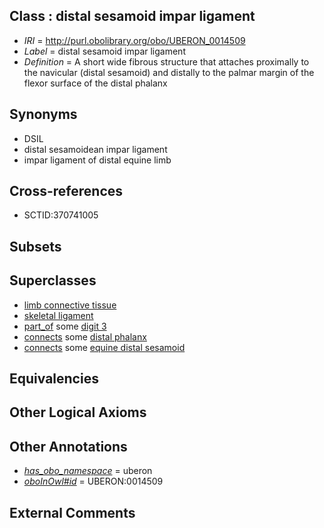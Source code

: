 
## Class : distal sesamoid impar ligament

 * *IRI* = http://purl.obolibrary.org/obo/UBERON_0014509
 * *Label* = distal sesamoid impar ligament
 * *Definition* = A short wide fibrous structure that attaches proximally to the navicular (distal sesamoid) and distally to the palmar margin of the flexor surface of the distal phalanx

## Synonyms

 * DSIL
 * distal sesamoidean impar ligament
 * impar ligament of distal equine limb

## Cross-references

 * SCTID:370741005

## Subsets


## Superclasses

 * [limb connective tissue](../../UBERON/87/UBERON_0003587.md)
 * [skeletal ligament](../../UBERON/46/UBERON_0008846.md)
 * [part_of](../../BFO/50/BFO_0000050.md) some [digit 3](../../UBERON/50/UBERON_0006050.md)
 * [connects](../../ts/core#connects.md) some [distal phalanx](../../UBERON/00/UBERON_0004300.md)
 * [connects](../../ts/core#connects.md) some [equine distal sesamoid](../../UBERON/59/UBERON_0010759.md)

## Equivalencies


## Other Logical Axioms


## Other Annotations

 * *[has_obo_namespace](../../ce/oboInOwl#hasOBONamespace.md)* = uberon
 * *[oboInOwl#id](../../id/oboInOwl#id.md)* = UBERON:0014509

## External Comments

